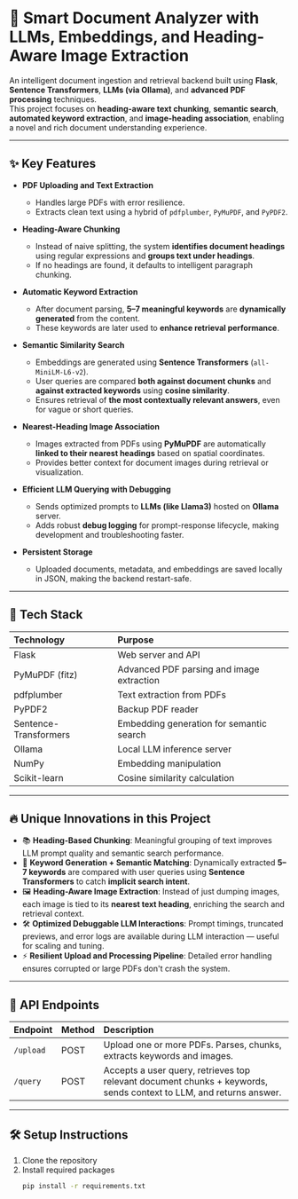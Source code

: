 # 📄 Smart Document Analyzer with LLMs, Embeddings, and Heading-Aware Image Extraction

An intelligent document ingestion and retrieval backend built using **Flask**, **Sentence Transformers**, **LLMs (via Ollama)**, and **advanced PDF processing** techniques.  
This project focuses on **heading-aware text chunking**, **semantic search**, **automated keyword extraction**, and **image-heading association**, enabling a novel and rich document understanding experience.

---

## ✨ Key Features

- **PDF Uploading and Text Extraction**
  - Handles large PDFs with error resilience.
  - Extracts clean text using a hybrid of `pdfplumber`, `PyMuPDF`, and `PyPDF2`.

- **Heading-Aware Chunking**
  - Instead of naive splitting, the system **identifies document headings** using regular expressions and **groups text under headings**.
  - If no headings are found, it defaults to intelligent paragraph chunking.

- **Automatic Keyword Extraction**
  - After document parsing, **5–7 meaningful keywords** are **dynamically generated** from the content.
  - These keywords are later used to **enhance retrieval performance**.

- **Semantic Similarity Search**
  - Embeddings are generated using **Sentence Transformers** (`all-MiniLM-L6-v2`).
  - User queries are compared **both against document chunks** and **against extracted keywords** using **cosine similarity**.
  - Ensures retrieval of **the most contextually relevant answers**, even for vague or short queries.

- **Nearest-Heading Image Association**
  - Images extracted from PDFs using **PyMuPDF** are automatically **linked to their nearest headings** based on spatial coordinates.
  - Provides better context for document images during retrieval or visualization.

- **Efficient LLM Querying with Debugging**
  - Sends optimized prompts to **LLMs (like Llama3)** hosted on **Ollama** server.
  - Adds robust **debug logging** for prompt-response lifecycle, making development and troubleshooting faster.

- **Persistent Storage**
  - Uploaded documents, metadata, and embeddings are saved locally in JSON, making the backend restart-safe.

---

## 🚀 Tech Stack

| Technology | Purpose |
| :--- | :--- |
| Flask | Web server and API |
| PyMuPDF (fitz) | Advanced PDF parsing and image extraction |
| pdfplumber | Text extraction from PDFs |
| PyPDF2 | Backup PDF reader |
| Sentence-Transformers | Embedding generation for semantic search |
| Ollama | Local LLM inference server |
| NumPy | Embedding manipulation |
| Scikit-learn | Cosine similarity calculation |

---

## 🔥 Unique Innovations in this Project

- 📚 **Heading-Based Chunking**: Meaningful grouping of text improves LLM prompt quality and semantic search performance.
- 🧠 **Keyword Generation + Semantic Matching**: Dynamically extracted **5–7 keywords** are compared with user queries using **Sentence Transformers** to catch **implicit search intent**.
- 🖼️ **Heading-Aware Image Extraction**: Instead of just dumping images, each image is tied to its **nearest text heading**, enriching the search and retrieval context.
- 🛠️ **Optimized Debuggable LLM Interactions**: Prompt timings, truncated previews, and error logs are available during LLM interaction — useful for scaling and tuning.
- ⚡ **Resilient Upload and Processing Pipeline**: Detailed error handling ensures corrupted or large PDFs don't crash the system.

---

## 📂 API Endpoints

| Endpoint | Method | Description |
| :--- | :--- | :--- |
| `/upload` | POST | Upload one or more PDFs. Parses, chunks, extracts keywords and images. |
| `/query` | POST | Accepts a user query, retrieves top relevant document chunks + keywords, sends context to LLM, and returns answer. |

---

## 🛠️ Setup Instructions

1. Clone the repository
2. Install required packages
   ```bash
   pip install -r requirements.txt
